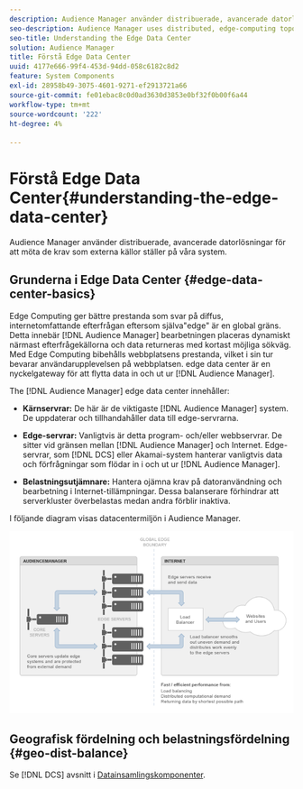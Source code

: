 ```yaml
---
description: Audience Manager använder distribuerade, avancerade datorlösningar för att möta de krav som externa källor ställer på våra system.
seo-description: Audience Manager uses distributed, edge-computing topologies to meet the demands placed on our systems by external sources.
seo-title: Understanding the Edge Data Center
solution: Audience Manager
title: Förstå Edge Data Center
uuid: 4177e666-99f4-453d-94dd-058c6182c8d2
feature: System Components
exl-id: 28958b49-3075-4601-9271-ef2913721a66
source-git-commit: fe01ebac8c0d0ad3630d3853e0bf32f0b00f6a44
workflow-type: tm+mt
source-wordcount: '222'
ht-degree: 4%

---
```


# Förstå Edge Data Center{#understanding-the-edge-data-center}

Audience Manager använder distribuerade, avancerade datorlösningar för att möta de krav som externa källor ställer på våra system.

## Grunderna i Edge Data Center {#edge-data-center-basics}

<!-- 

c_compedge.xml

 -->

Edge Computing ger bättre prestanda som svar på diffus, internetomfattande efterfrågan eftersom själva&quot;edge&quot; är en global gräns. Detta innebär [!DNL Audience Manager] bearbetningen placeras dynamiskt närmast efterfrågekällorna och data returneras med kortast möjliga sökväg. Med Edge Computing bibehålls webbplatsens prestanda, vilket i sin tur bevarar användarupplevelsen på webbplatsen. edge data center är en nyckelgateway för att flytta data in och ut ur [!DNL Audience Manager].

The [!DNL Audience Manager] edge data center innehåller:

* **Kärnservrar:** De här är de viktigaste [!DNL Audience Manager] system. De uppdaterar och tillhandahåller data till edge-servrarna.

* **Edge-servrar:** Vanligtvis är detta program- och/eller webbservrar. De sitter vid gränsen mellan [!DNL Audience Manager] och Internet. Edge-servrar, som [!DNL DCS] eller Akamai-system hanterar vanligtvis data och förfrågningar som flödar in i och ut ur [!DNL Audience Manager].

* **Belastningsutjämnare:** Hantera ojämna krav på datoranvändning och bearbetning i Internet-tillämpningar. Dessa balanserare förhindrar att serverkluster överbelastas medan andra förblir inaktiva.

I följande diagram visas datacentermiljön i Audience Manager.

![](assets/edge_data_center.png)

## Geografisk fördelning och belastningsfördelning {#geo-dist-balance}

Se [!DNL DCS] avsnitt i [Datainsamlingskomponenter](../../reference/system-components/components-data-collection.md).
